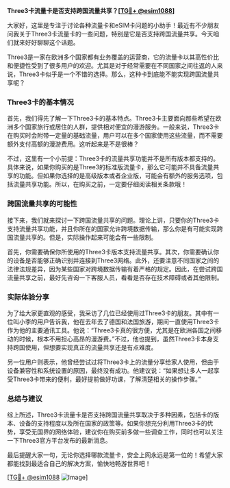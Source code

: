 **Three3卡流量卡是否支持跨国流量共享？[[TG💪+ @esim1088](https://t.me/s/esim1088)]**

大家好，这里是专注于讨论各种流量卡和eSIM卡问题的小助手！最近有不少朋友问我关于Three3卡流量卡的一些问题，特别是它是否支持跨国流量共享。今天咱们就来好好聊聊这个话题。

Three3是一家在欧洲多个国家都有业务覆盖的运营商，它的流量卡以其高性价比和便捷性受到了很多用户的欢迎。尤其是对于经常需要在不同国家之间往返的人来说，Three3卡似乎是一个不错的选择。那么，这种卡到底能不能实现跨国流量共享呢？

### Three3卡的基本情况

首先，我们得先了解一下Three3卡的基本特点。Three3卡主要面向那些希望在欧洲多个国家旅行或居住的人群，提供相对便宜的漫游服务。一般来说，Three3卡在购买时会附带一定量的基础流量，用户可以在多个国家使用这些流量，而不需要额外支付高额的漫游费用。这听起来是不是很棒？

不过，这里有一个小前提：Three3卡的流量共享功能并不是所有版本都支持的。具体来说，如果你购买的是Three3的标准版流量卡，那么它可能并不具备流量共享的功能。但如果你选择的是高级版本或者企业版，可能会有额外的服务选项，包括流量共享功能。所以，在购买之前，一定要仔细阅读相关条款哦！

### 跨国流量共享的可能性

接下来，我们就来探讨一下跨国流量共享的问题。理论上讲，只要你的Three3卡支持流量共享功能，并且你所在的国家允许跨境数据传输，那么你是有可能实现跨国流量共享的。但是，实际操作起来可能会有一些限制。

首先，你需要确保你所使用的Three3卡版本支持流量共享。其次，你需要确认你的设备是否能够正确识别并连接到Three3网络。此外，还要注意不同国家之间的法律法规差异，因为某些国家对跨境数据传输有着严格的规定。因此，在尝试跨国流量共享之前，最好先咨询一下客服人员，看看是否存在技术障碍或者其他限制。

### 实际体验分享

为了给大家更直观的感受，我采访了几位已经使用过Three3卡的朋友。其中有一位叫小李的用户告诉我，他在去年去了德国和法国旅游，期间一直使用Three3卡作为他的主要通讯工具。他说：“Three3卡真的很方便，尤其是在欧洲各国之间移动的时候，根本不用担心高昂的漫游费。”不过，他也提到，虽然Three3卡本身支持跨国使用，但想要实现真正的流量共享还是有点难度。

另一位用户则表示，他曾经尝试过将Three3卡上的流量分享给家人使用，但由于设备兼容性和系统设置的原因，最终没有成功。他建议说：“如果想让多人一起享受Three3卡带来的便利，最好提前做好功课，了解清楚相关的操作步骤。”

### 总结与建议

综上所述，Three3卡流量卡是否支持跨国流量共享取决于多种因素，包括卡的版本、设备的支持程度以及所在国家的政策等。如果你想充分利用Three3卡的优势，享受无国界的网络体验，建议你在购买前多做一些调查工作，同时也可以关注一下Three3官方平台发布的最新消息。

最后提醒大家一句，无论你选择哪款流量卡，安全上网永远是第一位的！希望大家都能找到最适合自己的解决方案，愉快地畅游世界吧！

[[TG💪+ @esim1088](https://t.me/s/esim1088) ![Image](https://i.postimg.cc/4NQfJmqS/Snipaste-2025-05-13-00-14-12.png)]